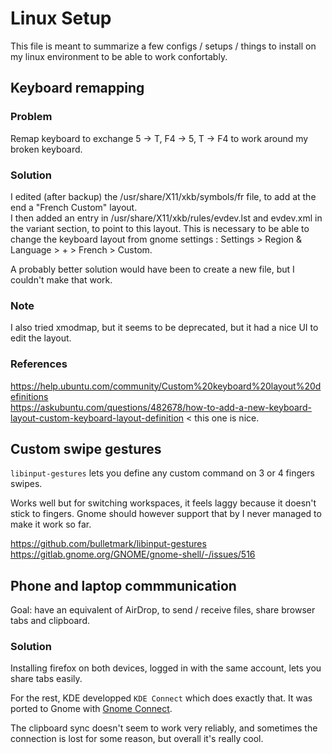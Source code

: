 # Linux Setup

This file is meant to summarize a few configs / setups / things to install on my linux environment to be able to work confortably.

## Keyboard remapping

### Problem

Remap keyboard to exchange 5 -> T, F4 -> 5, T -> F4 to work around my broken keyboard.

### Solution

I edited (after backup) the /usr/share/X11/xkb/symbols/fr file, to add at the end a "French Custom" layout.  
I then added an entry in /usr/share/X11/xkb/rules/evdev.lst and evdev.xml in the variant section, to point to this layout. This is necessary to be able to change the keyboard layout from gnome settings : Settings > Region & Language > + > French > Custom.

A probably better solution would have been to create a new file, but I couldn't make that work.

### Note 

I also tried xmodmap, but it seems to be deprecated, but it had a nice UI to edit the layout.

### References

https://help.ubuntu.com/community/Custom%20keyboard%20layout%20definitions  
https://askubuntu.com/questions/482678/how-to-add-a-new-keyboard-layout-custom-keyboard-layout-definition < this one is nice.


## Custom swipe gestures

`libinput-gestures` lets you define any custom command on 3 or 4 fingers swipes.

Works well but for switching workspaces, it feels laggy because it doesn't stick to fingers. Gnome should however support that by I never managed to make it work so far.

https://github.com/bulletmark/libinput-gestures  
https://gitlab.gnome.org/GNOME/gnome-shell/-/issues/516

## Phone and laptop commmunication

Goal: have an equivalent of AirDrop, to send / receive files, share browser tabs and clipboard.

### Solution

Installing firefox on both devices, logged in with the same account, lets you share tabs easily.

For the rest, KDE developped `KDE Connect` which does exactly that. It was ported to Gnome with [Gnome Connect](https://extensions.gnome.org/extension/1319/gsconnect/).

The clipboard sync doesn't seem to work very reliably, and sometimes the connection is lost for some reason, but overall it's really cool.
